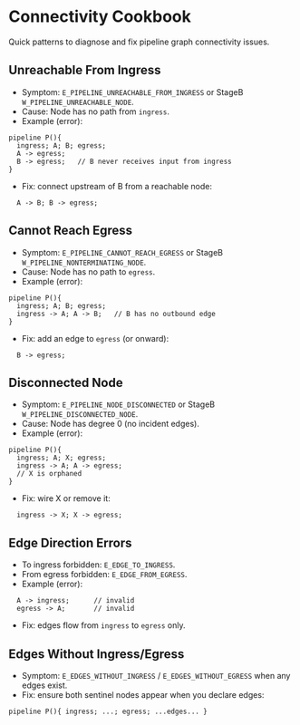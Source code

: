 # Connectivity Cookbook

Quick patterns to diagnose and fix pipeline graph connectivity issues.

## Unreachable From Ingress
- Symptom: `E_PIPELINE_UNREACHABLE_FROM_INGRESS` or StageB `W_PIPELINE_UNREACHABLE_NODE`.
- Cause: Node has no path from `ingress`.
- Example (error):
```
pipeline P(){
  ingress; A; B; egress;
  A -> egress;
  B -> egress;   // B never receives input from ingress
}
```
- Fix: connect upstream of B from a reachable node:
```
  A -> B; B -> egress;
```

## Cannot Reach Egress
- Symptom: `E_PIPELINE_CANNOT_REACH_EGRESS` or StageB `W_PIPELINE_NONTERMINATING_NODE`.
- Cause: Node has no path to `egress`.
- Example (error):
```
pipeline P(){
  ingress; A; B; egress;
  ingress -> A; A -> B;   // B has no outbound edge
}
```
- Fix: add an edge to `egress` (or onward):
```
  B -> egress;
```

## Disconnected Node
- Symptom: `E_PIPELINE_NODE_DISCONNECTED` or StageB `W_PIPELINE_DISCONNECTED_NODE`.
- Cause: Node has degree 0 (no incident edges).
- Example (error):
```
pipeline P(){
  ingress; A; X; egress;
  ingress -> A; A -> egress;
  // X is orphaned
}
```
- Fix: wire X or remove it:
```
  ingress -> X; X -> egress;
```

## Edge Direction Errors
- To ingress forbidden: `E_EDGE_TO_INGRESS`.
- From egress forbidden: `E_EDGE_FROM_EGRESS`.
- Example (error):
```
  A -> ingress;      // invalid
  egress -> A;       // invalid
```
- Fix: edges flow from `ingress` to `egress` only.

## Edges Without Ingress/Egress
- Symptom: `E_EDGES_WITHOUT_INGRESS` / `E_EDGES_WITHOUT_EGRESS` when any edges exist.
- Fix: ensure both sentinel nodes appear when you declare edges:
```
pipeline P(){ ingress; ...; egress; ...edges... }
```
